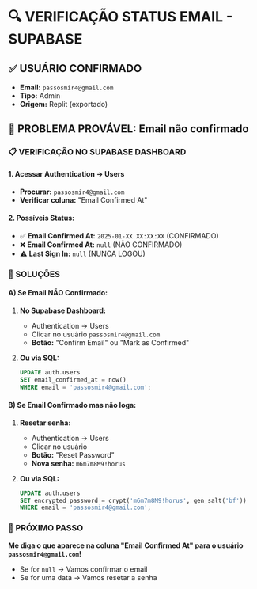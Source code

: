 # 🔍 VERIFICAÇÃO STATUS EMAIL - SUPABASE

## ✅ USUÁRIO CONFIRMADO
- **Email:** `passosmir4@gmail.com`
- **Tipo:** Admin
- **Origem:** Replit (exportado)

## 🚨 PROBLEMA PROVÁVEL: Email não confirmado

### 📋 VERIFICAÇÃO NO SUPABASE DASHBOARD

#### 1. Acessar Authentication → Users
- **Procurar:** `passosmir4@gmail.com`
- **Verificar coluna:** "Email Confirmed At"

#### 2. Possíveis Status:
- ✅ **Email Confirmed At:** `2025-01-XX XX:XX:XX` (CONFIRMADO)
- ❌ **Email Confirmed At:** `null` (NÃO CONFIRMADO)
- ⚠️ **Last Sign In:** `null` (NUNCA LOGOU)

### 🔧 SOLUÇÕES

#### A) Se Email NÃO Confirmado:
1. **No Supabase Dashboard:**
   - Authentication → Users
   - Clicar no usuário `passosmir4@gmail.com`
   - **Botão:** "Confirm Email" ou "Mark as Confirmed"

2. **Ou via SQL:**
   ```sql
   UPDATE auth.users 
   SET email_confirmed_at = now() 
   WHERE email = 'passosmir4@gmail.com';
   ```

#### B) Se Email Confirmado mas não loga:
1. **Resetar senha:**
   - Authentication → Users
   - Clicar no usuário
   - **Botão:** "Reset Password"
   - **Nova senha:** `m6m7m8M9!horus`

2. **Ou via SQL:**
   ```sql
   UPDATE auth.users 
   SET encrypted_password = crypt('m6m7m8M9!horus', gen_salt('bf'))
   WHERE email = 'passosmir4@gmail.com';
   ```

### 🚀 PRÓXIMO PASSO

**Me diga o que aparece na coluna "Email Confirmed At" para o usuário `passosmir4@gmail.com`!**

- Se for `null` → Vamos confirmar o email
- Se for uma data → Vamos resetar a senha 